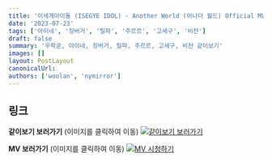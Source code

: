 ```yaml
---
title: '이세계아이돌 (ISEGYE IDOL) - Another World (어나더 월드) Official MV'
date: '2023-07-23'
tags: ['아이네', '징버거', '릴파', '주르르', '고세구', '비챤']
draft: false
summary: '우왁굳, 아이네, 징버거, 릴파, 주르르, 고세구, 비챤 같이보기'
images: []
layout: PostLayout
canonicalUrl:
authors: ['woolan', 'nymirror']
---
```


## 링크

**같이보기 보러가기** (이미지를 클릭하여 이동)
[![같이보기 보러가기](https://cdn.discordapp.com/attachments/1136601898116464710/1211650793904807976/logo.png?ex=65eef8bc&is=65dc83bc&hm=95dc0e08c1f43025dd60def429896697b3787a9f923593eb50b24e9fb6280361&)](https://youtu.be/T1-TKk3xVIc)

**MV 보러가기** (이미지를 클릭하여 이동)
[![MV 시청하기](https://i.ytimg.com/vi/8KTFf2X-ago/maxresdefault.jpg)](https://youtu.be/8KTFf2X-ago)
